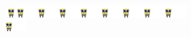 ![](https://github.com/ToasturBruh/ToasturBruh/blob/main/img/tinyspunchdance.gif)
![](https://github.com/ToasturBruh/ToasturBruh/blob/main/img/spunchdance.gif)![](https://github.com/ToasturBruh/ToasturBruh/blob/main/img/spunchdance.gif)![](https://github.com/ToasturBruh/ToasturBruh/blob/main/img/spunchdance.gif)![](https://github.com/ToasturBruh/ToasturBruh/blob/main/img/spunchdance.gif)![](https://github.com/ToasturBruh/ToasturBruh/blob/main/img/spunchdance.gif)![](https://github.com/ToasturBruh/ToasturBruh/blob/main/img/spunchdance.gif)![](https://github.com/ToasturBruh/ToasturBruh/blob/main/img/spunchdance.gif)![](https://github.com/ToasturBruh/ToasturBruh/blob/main/img/spunchdance.gif)![](https://github.com/ToasturBruh/ToasturBruh/blob/main/img/spunchdance.gif)
